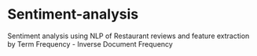 # Sentiment-analysis
Sentiment analysis using NLP of Restaurant reviews and feature extraction by Term Frequency - Inverse Document Frequency
